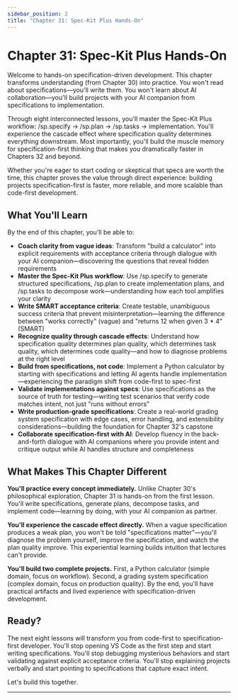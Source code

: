 ```yaml
---
sidebar_position: 2
title: "Chapter 31: Spec-Kit Plus Hands-On"
---
```


# Chapter 31: Spec-Kit Plus Hands-On

Welcome to hands-on specification-driven development. This chapter transforms understanding (from Chapter 30) into practice. You won't read about specifications—you'll write them. You won't learn about AI collaboration—you'll build projects with your AI companion from specifications to implementation.

Through eight interconnected lessons, you'll master the Spec-Kit Plus workflow: /sp.specify → /sp.plan → /sp.tasks → implementation. You'll experience the cascade effect where specification quality determines everything downstream. Most importantly, you'll build the muscle memory for specification-first thinking that makes you dramatically faster in Chapters 32 and beyond.

Whether you're eager to start coding or skeptical that specs are worth the time, this chapter proves the value through direct experience: building projects specification-first is faster, more reliable, and more scalable than code-first development.

## What You'll Learn

By the end of this chapter, you'll be able to:

- **Coach clarity from vague ideas**: Transform "build a calculator" into explicit requirements with acceptance criteria through dialogue with your AI companion—discovering the questions that reveal hidden requirements
- **Master the Spec-Kit Plus workflow**: Use /sp.specify to generate structured specifications, /sp.plan to create implementation plans, and /sp.tasks to decompose work—understanding how each tool amplifies your clarity
- **Write SMART acceptance criteria**: Create testable, unambiguous success criteria that prevent misinterpretation—learning the difference between "works correctly" (vague) and "returns 12 when given 3 \* 4" (SMART)
- **Recognize quality through cascade effects**: Understand how specification quality determines plan quality, which determines task quality, which determines code quality—and how to diagnose problems at the right level
- **Build from specifications, not code**: Implement a Python calculator by starting with specifications and letting AI agents handle implementation—experiencing the paradigm shift from code-first to spec-first
- **Validate implementations against specs**: Use specifications as the source of truth for testing—writing test scenarios that verify code matches intent, not just "runs without errors"
- **Write production-grade specifications**: Create a real-world grading system specification with edge cases, error handling, and extensibility considerations—building the foundation for Chapter 32's capstone
- **Collaborate specification-first with AI**: Develop fluency in the back-and-forth dialogue with AI companions where you provide intent and critique output while AI handles structure and completeness

## What Makes This Chapter Different

**You'll practice every concept immediately.** Unlike Chapter 30's philosophical exploration, Chapter 31 is hands-on from the first lesson. You'll write specifications, generate plans, decompose tasks, and implement code—learning by doing, with your AI companion as partner.

**You'll experience the cascade effect directly.** When a vague specification produces a weak plan, you won't be told "specifications matter"—you'll diagnose the problem yourself, improve the specification, and watch the plan quality improve. This experiential learning builds intuition that lectures can't provide.

**You'll build two complete projects.** First, a Python calculator (simple domain, focus on workflow). Second, a grading system specification (complex domain, focus on production quality). By the end, you'll have practical artifacts and lived experience with specification-driven development.

## Ready?

The next eight lessons will transform you from code-first to specification-first developer. You'll stop opening VS Code as the first step and start writing specifications. You'll stop debugging mysterious behaviors and start validating against explicit acceptance criteria. You'll stop explaining projects verbally and start pointing to specifications that capture exact intent.

Let's build this together.

---
